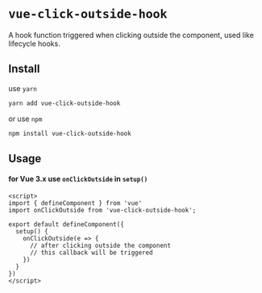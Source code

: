 # `vue-click-outside-hook`

A hook function triggered when clicking outside the component, used like lifecycle hooks.

## Install
use `yarn`
```sh
yarn add vue-click-outside-hook
```

or use `npm`
```sh
npm install vue-click-outside-hook
```

## Usage 

#### for Vue 3.x use `onClickOutside` in `setup()`

```vue
<script>
import { defineComponent } from 'vue'
import onClickOutside from 'vue-click-outside-hook';

export default defineComponent({
  setup() {
    onClickOutside(e => {
      // after clicking outside the component
      // this callback will be triggered
    })
  }
})
</script>
```

